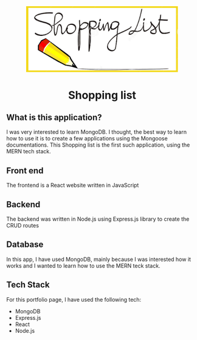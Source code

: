 <div align="center">
    <img src="https://github.com/Szfinx5/Shopping-List-MERN/blob/main/shoppinglistimg.png" alt="logo" width="400"/>       

<h1 align="center">Shopping list</h1>

</div>


## What is this application?
I was very interested to learn MongoDB. I thought, the best way to learn how to use it is to create a few applications using the Mongoose documentations.
This Shopping list is the first such application, using the MERN tech stack.

## Front end
The frontend is a React website written in JavaScript

## Backend      
The backend was written in Node.js using Express.js library to create the CRUD routes 

## Database
In this app, I have used MongoDB, mainly because I was interested how it works and I wanted to learn how to use the MERN teck stack.


## Tech Stack

For this portfolio page, I have used the following tech:
- MongoDB
- Express.js
- React
- Node.js
